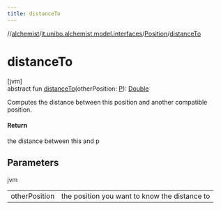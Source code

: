 ```yaml
---
title: distanceTo
---
```

//[alchemist](../../../index.html)/[it.unibo.alchemist.model.interfaces](../index.html)/[Position](index.html)/[distanceTo](distance-to.html)



# distanceTo



[jvm]\
abstract fun [distanceTo](distance-to.html)(otherPosition: [P](index.html)): [Double](https://kotlinlang.org/api/latest/jvm/stdlib/kotlin/-double/index.html)



Computes the distance between this position and another compatible position.



#### Return



the distance between this and p



## Parameters


jvm

| | |
|---|---|
| otherPosition | the position you want to know the distance to |




